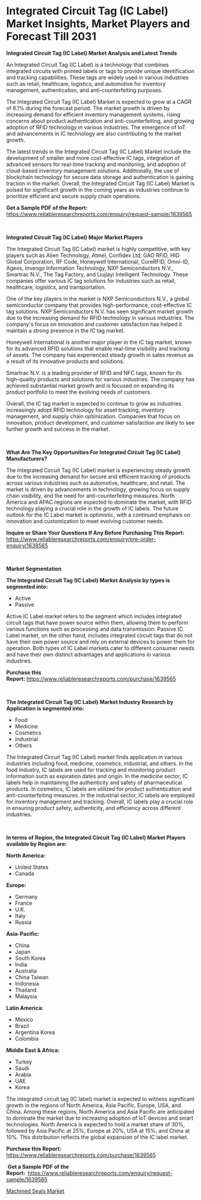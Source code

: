 <p><h1>Integrated Circuit Tag (IC Label) Market Insights, Market Players and Forecast Till 2031</h1></p><p><strong>Integrated Circuit Tag (IC Label) Market Analysis and Latest Trends</strong></p>
<p><p>An Integrated Circuit Tag (IC Label) is a technology that combines integrated circuits with printed labels or tags to provide unique identification and tracking capabilities. These tags are widely used in various industries such as retail, healthcare, logistics, and automotive for inventory management, authentication, and anti-counterfeiting purposes.</p><p>The Integrated Circuit Tag (IC Label) Market is expected to grow at a CAGR of 6.1% during the forecast period. The market growth is driven by increasing demand for efficient inventory management systems, rising concerns about product authentication and anti-counterfeiting, and growing adoption of RFID technology in various industries. The emergence of IoT and advancements in IC technology are also contributing to the market growth.</p><p>The latest trends in the Integrated Circuit Tag (IC Label) Market include the development of smaller and more cost-effective IC tags, integration of advanced sensors for real-time tracking and monitoring, and adoption of cloud-based inventory management solutions. Additionally, the use of blockchain technology for secure data storage and authentication is gaining traction in the market. Overall, the Integrated Circuit Tag (IC Label) Market is poised for significant growth in the coming years as industries continue to prioritize efficient and secure supply chain operations.</p></p>
<p><strong>Get a Sample PDF of the Report:&nbsp;</strong> <a href="https://www.reliableresearchreports.com/enquiry/request-sample/1639565">https://www.reliableresearchreports.com/enquiry/request-sample/1639565</a></p>
<p>&nbsp;</p>
<p><strong>Integrated Circuit Tag (IC Label) Major Market Players</strong></p>
<p><p>The Integrated Circuit Tag (IC Label) market is highly competitive, with key players such as Alien Technology, Atmel, Confidex Ltd, GAO RFID, HID Global Corporation, RF Code, Honeywell International, CoreRFID, Omni-ID, Ageos, Invengo Information Technology, NXP Semiconductors N.V., Smartrac N.V., The Tag Factory, and Liujiayi Intelligent Technology. These companies offer various IC tag solutions for industries such as retail, healthcare, logistics, and transportation.</p><p>One of the key players in the market is NXP Semiconductors N.V., a global semiconductor company that provides high-performance, cost-effective IC tag solutions. NXP Semiconductors N.V. has seen significant market growth due to the increasing demand for RFID technology in various industries. The company's focus on innovation and customer satisfaction has helped it maintain a strong presence in the IC tag market.</p><p>Honeywell International is another major player in the IC tag market, known for its advanced RFID solutions that enable real-time visibility and tracking of assets. The company has experienced steady growth in sales revenue as a result of its innovative products and solutions.</p><p>Smartrac N.V. is a leading provider of RFID and NFC tags, known for its high-quality products and solutions for various industries. The company has achieved substantial market growth and is focused on expanding its product portfolio to meet the evolving needs of customers.</p><p>Overall, the IC tag market is expected to continue to grow as industries increasingly adopt RFID technology for asset tracking, inventory management, and supply chain optimization. Companies that focus on innovation, product development, and customer satisfaction are likely to see further growth and success in the market.</p></p>
<p>&nbsp;</p>
<p><strong>What Are The Key Opportunities For Integrated Circuit Tag (IC Label) Manufacturers?</strong></p>
<p><p>The Integrated Circuit Tag (IC Label) market is experiencing steady growth due to the increasing demand for secure and efficient tracking of products across various industries such as automotive, healthcare, and retail. The market is driven by advancements in technology, growing focus on supply chain visibility, and the need for anti-counterfeiting measures. North America and APAC regions are expected to dominate the market, with RFID technology playing a crucial role in the growth of IC labels. The future outlook for the IC Label market is optimistic, with a continued emphasis on innovation and customization to meet evolving customer needs.</p></p>
<p><strong>Inquire or Share Your Questions If Any Before Purchasing This Report:</strong> <a href="https://www.reliableresearchreports.com/enquiry/pre-order-enquiry/1639565">https://www.reliableresearchreports.com/enquiry/pre-order-enquiry/1639565</a></p>
<p>&nbsp;</p>
<p><strong>Market Segmentation</strong></p>
<p><strong>The Integrated Circuit Tag (IC Label) Market Analysis by types is segmented into:</strong></p>
<p><ul><li>Active</li><li>Passive</li></ul></p>
<p><p>Active IC Label market refers to the segment which includes integrated circuit tags that have power source within them, allowing them to perform various functions such as processing and data transmission. Passive IC Label market, on the other hand, includes integrated circuit tags that do not have their own power source and rely on external devices to power them for operation. Both types of IC Label markets cater to different consumer needs and have their own distinct advantages and applications in various industries.</p></p>
<p><strong>Purchase this Report:&nbsp;</strong><a href="https://www.reliableresearchreports.com/purchase/1639565">https://www.reliableresearchreports.com/purchase/1639565</a></p>
<p>&nbsp;</p>
<p><strong>The Integrated Circuit Tag (IC Label) Market Industry Research by Application is segmented into:</strong></p>
<p><ul><li>Food</li><li>Medicine</li><li>Cosmetics</li><li>Industrial</li><li>Others</li></ul></p>
<p><p>The Integrated Circuit Tag (IC Label) market finds application in various industries including food, medicine, cosmetics, industrial, and others. In the food industry, IC labels are used for tracking and monitoring product information such as expiration dates and origin. In the medicine sector, IC labels help in maintaining the authenticity and safety of pharmaceutical products. In cosmetics, IC labels are utilized for product authentication and anti-counterfeiting measures. In the industrial sector, IC labels are employed for inventory management and tracking. Overall, IC labels play a crucial role in ensuring product safety, authenticity, and efficiency across different industries.</p></p>
<p>&nbsp;</p>
<p><strong>In terms of Region, the Integrated Circuit Tag (IC Label) Market Players available by Region are:</strong></p>
<p>
    <p> <strong> North America: </strong>
        <ul>
            <li>United States</li>
            <li>Canada</li>
        </ul>
        </p> 
    <p> <strong> Europe: </strong>
        <ul>
            <li>Germany</li>
            <li>France</li>
            <li>U.K.</li>
            <li>Italy</li>
            <li>Russia</li>
        </ul>
        </p> 
    <p> <strong> Asia-Pacific: </strong>
        <ul>
            <li>China</li>
            <li>Japan</li>
            <li>South Korea</li>
            <li>India</li>
            <li>Australia</li>
            <li>China Taiwan</li>
            <li>Indonesia</li>
            <li>Thailand</li>
            <li>Malaysia</li>
        </ul>
        </p> 
    <p> <strong> Latin America: </strong>
        <ul>
            <li>Mexico</li>
            <li>Brazil</li>
            <li>Argentina Korea</li>
            <li>Colombia</li>
        </ul>
        </p> 
    <p> <strong> Middle East & Africa: </strong>
        <ul>
            <li>Turkey</li>
            <li>Saudi</li>
            <li>Arabia</li>
            <li>UAE</li>
            <li>Korea</li>
        </ul>
    </p>
    </p>
<p><p>The integrated circuit tag (IC label) market is expected to witness significant growth in the regions of North America, Asia Pacific, Europe, USA, and China. Among these regions, North America and Asia Pacific are anticipated to dominate the market due to increasing adoption of IoT devices and smart technologies. North America is expected to hold a market share of 30%, followed by Asia Pacific at 25%, Europe at 20%, USA at 15%, and China at 10%. This distribution reflects the global expansion of the IC label market.</p></p>
<p><strong>Purchase this Report: </strong><a href="https://www.reliableresearchreports.com/purchase/1639565">https://www.reliableresearchreports.com/purchase/1639565</a></p>
<p>&nbsp;<strong>Get a Sample PDF of the Report:&nbsp;&nbsp;</strong><a href="https://www.reliableresearchreports.com/enquiry/request-sample/1639565">https://www.reliableresearchreports.com/enquiry/request-sample/1639565</a></p>
<p><strong></strong></p>
<p><p><a href="https://full-wildebeest-80b.notion.site/Global-Machined-Seals-Market-Size-and-Market-Trends-Insights-and-Projections-from-2024-to-2031-a90d4008daad4b03b707ebe50b86d5c7">Machined Seals Market</a></p></p>